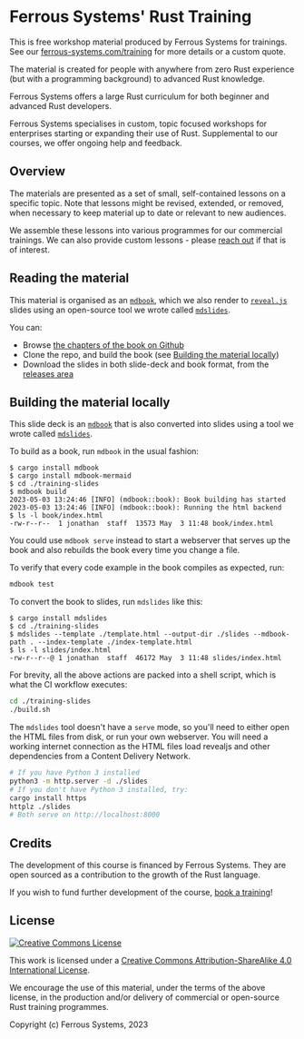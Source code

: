 # Ferrous Systems' Rust Training

This is free workshop material produced by Ferrous Systems for trainings. See our [ferrous-systems.com/training](https://ferrous-systems.com/training) for more details or a custom quote.

The material is created for people with anywhere from zero Rust experience (but with a programming background) to advanced Rust knowledge.

Ferrous Systems offers a large Rust curriculum for both beginner and advanced Rust developers.

Ferrous Systems specialises in custom, topic focused workshops for enterprises starting or expanding their use of Rust. Supplemental to our courses, we offer ongoing help and feedback.

## Overview

The materials are presented as a set of small, self-contained lessons on a specific topic. Note that lessons might be revised, extended, or removed, when necessary to keep material up to date or relevant to new audiences.

We assemble these lessons into various programmes for our commercial trainings. We can also provide custom lessons - please [reach out](https://ferrous-systems.com/contact) if that is of interest.

## Reading the material

This material is organised as an [`mdbook`](https://crates.io/crates/mdbook), which we also render to [`reveal.js`](https://revealjs.com) slides using an open-source tool we wrote called [`mdslides`](https://crates.io/crates/mdslides).

You can:

* Browse [the chapters of the book on Github](./training-slides/src/SUMMARY.md)
* Clone the repo, and build the book (see [Building the material locally](#building-the-material-locally))
* Download the slides in both slide-deck and book format, from the [releases area](https://github.com/ferrous-systems/rust-training/releases)

## Building the material locally

This slide deck is an [`mdbook`](https://crates.io/crates/mdbook) that is also converted into slides using a tool we wrote called [`mdslides`](https://crates.io/crates/mdslides).

To build as a book, run `mdbook` in the usual fashion:

```console
$ cargo install mdbook
$ cargo install mdbook-mermaid
$ cd ./training-slides
$ mdbook build
2023-05-03 13:24:46 [INFO] (mdbook::book): Book building has started
2023-05-03 13:24:46 [INFO] (mdbook::book): Running the html backend
$ ls -l book/index.html
-rw-r--r--  1 jonathan  staff  13573 May  3 11:48 book/index.html
```

You could use `mdbook serve` instead to start a webserver that serves up the book and also rebuilds the book every time you change a file.

To verify that every code example in the book compiles as expected, run:

```sh
mdbook test
```

To convert the book to slides, run `mdslides` like this:

```console
$ cargo install mdslides
$ cd ./training-slides
$ mdslides --template ./template.html --output-dir ./slides --mdbook-path . --index-template ./index-template.html 
$ ls -l slides/index.html 
-rw-r--r--@ 1 jonathan  staff  46172 May  3 11:48 slides/index.html
```

For brevity, all the above actions are packed into a shell script, which is what the CI workflow executes:

```sh
cd ./training-slides
./build.sh
```

The `mdslides` tool doesn't have a `serve` mode, so you'll need to either open the HTML files from disk, or run your own webserver. You will need a working internet connection as the HTML files load revealjs and other dependencies from a Content Delivery Network.

```sh
# If you have Python 3 installed
python3 -m http.server -d ./slides
# If you don't have Python 3 installed, try:
cargo install https
httplz ./slides
# Both serve on http://localhost:8000
```

## Credits

The development of this course is financed by Ferrous Systems. They are open sourced as a contribution to the growth of the Rust language.

If you wish to fund further development of the course, [book a training](https://ferrous-systems.com/training)!

## License

[![Creative Commons License](https://i.creativecommons.org/l/by-sa/4.0/88x31.png)](http://creativecommons.org/licenses/by-sa/4.0/)

This work is licensed under a [Creative Commons Attribution-ShareAlike 4.0 International License](http://creativecommons.org/licenses/by-sa/4.0/).

We encourage the use of this material, under the terms of the above license, in the production and/or delivery of commercial or open-source Rust training programmes.

Copyright (c) Ferrous Systems, 2023
